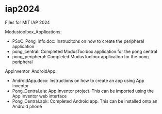 # iap2024
Files for MIT IAP 2024

Modustoolbox_Applications:
- PSoC_Pong_Info.doc: Instrucitons on how to create the peripheral application
- pong_central:     Completed ModusToolbox application for the pong central
- pong_peripheral:  Completed ModusToolbox application for the pong peripheral

AppInventor_AndroidApp:
- AndroidApp.docx:  Instructions on how to create an app using App Inventor
- Pong_Central.aia: App Inventor project. This can be imported using the App Inventor web interface
- Pong_Central.apk: Completed Android app. This can be installed onto an Android phone

